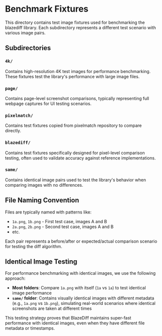 # Benchmark Fixtures

This directory contains test image fixtures used for benchmarking the blazediff library. Each subdirectory represents a different test scenario with various image pairs.

## Subdirectories

### `4k/`
Contains high-resolution 4K test images for performance benchmarking. These fixtures test the library's performance with large image files.

### `page/`
Contains page-level screenshot comparisons, typically representing full webpage captures for UI testing scenarios.

### `pixelmatch/`
Contains test fixtures copied from pixelmatch repository to compare directly.

### `blazediff/`
Contains test fixtures specifically designed for pixel-level comparison testing, often used to validate accuracy against reference implementations.

### `same/`
Contains identical image pairs used to test the library's behavior when comparing images with no differences.

## File Naming Convention

Files are typically named with patterns like:
- `1a.png`, `1b.png` - First test case, images A and B
- `2a.png`, `2b.png` - Second test case, images A and B
- etc.

Each pair represents a before/after or expected/actual comparison scenario for testing the diff algorithm.

## Identical Image Testing

For performance benchmarking with identical images, we use the following approach:
- **Most folders**: Compare `1a.png` with itself (`1a` vs `1a`) to test identical image performance
- **`same/` folder**: Contains visually identical images with different metadata (e.g., `1a.png` vs `1b.png`), simulating real-world scenarios where identical screenshots are taken at different times

This testing strategy proves that BlazeDiff maintains super-fast performance with identical images, even when they have different file metadata or timestamps.